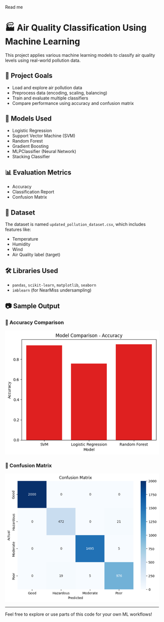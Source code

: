 Read me 
# 🏭 Air Quality Classification Using Machine Learning

This project applies various machine learning models to classify air quality levels using real-world pollution data.

## 📌 Project Goals
- Load and explore air pollution data
- Preprocess data (encoding, scaling, balancing)
- Train and evaluate multiple classifiers
- Compare performance using accuracy and confusion matrix

## 🧪 Models Used
- Logistic Regression
- Support Vector Machine (SVM)
- Random Forest
- Gradient Boosting
- MLPClassifier (Neural Network)
- Stacking Classifier

## 📊 Evaluation Metrics
- Accuracy
- Classification Report
- Confusion Matrix

## 📁 Dataset
The dataset is named `updated_pollution_dataset.csv`, which includes features like:
- Temperature
- Humidity
- Wind
- Air Quality label (target)


## 🛠️ Libraries Used
- `pandas`, `scikit-learn`, `matplotlib`, `seaborn`
- `imblearn` (for NearMiss undersampling)

## 📷 Sample Output

### 🔹 Accuracy Comparison
![Model Accuracy](accuracy_comparison.png)

### 🔹 Confusion Matrix
![Confusion Matrix](confusion_matrix.png)

---

Feel free to explore or use parts of this code for your own ML workflows!

